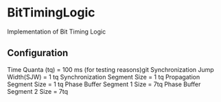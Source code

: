 # BitTimingLogic

Implementation of Bit Timing Logic

## Configuration

Time Quanta (tq) = 100 ms (for testing reasons)git 
Synchronization Jump Width(SJW) = 1 tq
Synchronization Segment Size = 1 tq 
Propagation Segment Size = 1 tq
Phase Buffer Segment 1 Size = 7tq 
Phase Buffer Segment 2 Size = 7tq 
